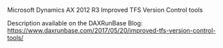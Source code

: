 Microsoft Dynamics AX 2012 R3
Improved TFS Version Control tools

Description available on the DAXRunBase Blog:
https://www.daxrunbase.com/2017/05/20/improved-tfs-version-control-tools/
